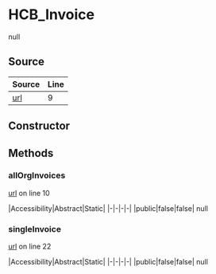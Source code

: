 # HCB_Invoice

null
## Source
|Source|Line|
|-|-|
|[url](https://github.com/devramsean0/hcb.js/blob/380328b/src/api_endpoints/invoices.ts#L9)|9|
## Constructor
## Methods
### allOrgInvoices
[url](https://github.com/devramsean0/hcb.js/blob/380328b/src/api_endpoints/invoices.ts#L10) on line 10  

|Accessibility|Abstract|Static|
|-|-|-|-|
|public|false|false|
null

### singleInvoice
[url](https://github.com/devramsean0/hcb.js/blob/380328b/src/api_endpoints/invoices.ts#L22) on line 22  

|Accessibility|Abstract|Static|
|-|-|-|-|
|public|false|false|
null

